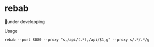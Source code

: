 # rebab

🚧under developping

Usage

```
rebab --port 8080 --proxy "s,/api/(.*),/api/$1,g" --proxy s/.*/.*/g 
```
